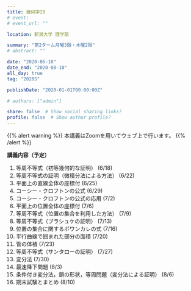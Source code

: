 ```yaml
---
title: 幾何学IB
# event: 
# event_url: ""

location: 新潟大学 理学部

summary: "第2ターム月曜3限・木曜2限"
# abstract: ""

date: "2020-06-18"
date_end: "2020-08-10"
all_day: true
tag: "2020S"

publishDate: "2020-01-01T00:00:00Z"

# authors: ["admin"]

share: false  # Show social sharing links?
profile: false  # Show author profile?
---
```

{{% alert warning %}}
本講義はZoomを用いてウェブ上で行います。
{{% /alert %}}

**講義内容（予定）**

1. 等周不等式（初等幾何的な証明） (6/18)
2. 等周不等式の証明（微積分法による方法） (6/22)
3. 平面上の直線全体の座標付 (6/25)
4. コーシー・クロフトンの公式 (6/29)
5. コーシー・クロフトンの公式の応用 (7/2)
6. 平面上の位置全体の座標付 (7/6)
7. 等周不等式（位置の集合を利用した方法） (7/9)
8. 等周不等式（ブラシュケの証明） (7/13)
9. 位置の集合に関するポワンカレの式 (7/16)
10. 平行曲線で囲まれた部分の面積 (7/20)
11. 管の体積 (7/23)
12. 等周不等式（サンタローの証明） (7/27)
13. 変分法 (7/30)
14. 最速降下問題 (8/3)
15. 条件付き変分法，鎖の形状，等周問題（変分法による証明） (8/6)
16. 期末試験とまとめ (8/10)
